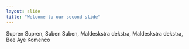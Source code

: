 ```yaml
---
layout: slide
title: "Welcome to our second slide"
---
```


Supren Supren, Suben Suben, Maldeskstra dekstra, Maldeskstra dekstra, Bee Aye Komenco
